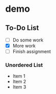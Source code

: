 # demo

## To-Do List
- [ ] Do some work
- [X] More work
- [ ] Finish assignment

### Unordered List

- Item 1
- Item 2
- Item 3